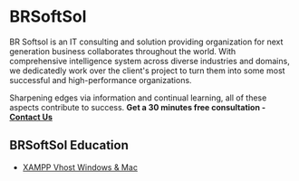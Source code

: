 # BRSoftSol

BR Softsol is an IT consulting and solution providing organization for next generation business collaborates throughout the world. With comprehensive intelligence system across diverse industries and domains, we dedicatedly work over the client's project to turn them into some most successful and high-performance organizations.

Sharpening edges via information and continual learning, all of these aspects contribute to success. **Get a 30 minutes free consultation - [Contact Us](https://brsoftsol.com/index.php?link1=contact-us)**


## BRSoftSol Education 

- [XAMPP Vhost Windows & Mac](../xampp-vhost.md)